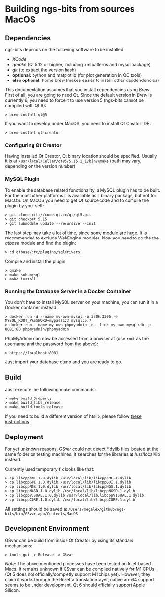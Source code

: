 # Building ngs-bits from sources MacOS

## Dependencies

ngs-bits depends on the following software to be installed

* _XCode_
* _qmake_ (Qt 5.12 or higher, including xmlpatterns and mysql package)
* _git_ (to extract the version hash)
* __optional:__ python and matplotlib (for plot generation in QC tools)
* __also optional:__ home brew (makes easier to install other depdendencies)

This documentation assumes that you install dependencies using _Brew_. First of all, you are going to need Qt. Since the default version in _Brew_ is currently 6, you need to force it to use version 5 (ngs-bits cannot be compiled with Qt 6):

	> brew install qt@5

If you want to develop under MacOS, you need to install Qt Creator IDE:

	> brew install qt-creator

### Configuring Qt Creator

Having installed Qt Creator, Qt binary location should be specified. Usually it is at `/usr/local/Cellar/qt@5/5.15.2_1/bin/qmake` (path may vary, depending on the version number)

### MySQL Plugin

To enable the database related functionality, a MySQL plugin has to be built. For the most other platforms it is avaliable as a binary package, but not for MacOS. On MacOS you need to
get Qt source code and to compile the plugin by your self:

	> git clone git://code.qt.io/qt/qt5.git
	> git checkout 5.15
	> git submodule update --recursive --init

The last step may take a lot of time, since some module are huge. It is recommended to exclude WebEngine modules. Now you need to go the the _qtbase_ module and find the plugin:

	> cd qtbase/src/plugins/sqldrivers

Compile and install the plugin:

	> qmake
	> make sub-mysql
	> make install

### Running the Database Server in a Docker Container

You don't have to install MySQL server on your machine, you can run it in a Docker container instead:

	> docker run -d --name my-own-mysql -p 3306:3306 -e MYSQL_ROOT_PASSWORD=mypass123 mysql:5.7
	> docker run --name my-own-phpmyadmin -d --link my-own-mysql:db -p 8081:80 phpmyadmin/phpmyadmin

PhpMyAdmin can now be accessed from a browser at (use `root` as the username and the password from the above):

	> https://localhost:8081

Just import your database dump and you are ready to go.

## Build

Just execute the following make commands:

    > make build_3rdparty
	> make build_libs_release
	> make build_tools_release

If you need to build a different version of htslib, please follow [these instructions](build_htslib.md#linux_mac)

## Deployment

For yet unknown reasons, GSvar could not detect *.dylib files located at the same folder on testing machines. It searches for the libraries at /usr/local/lib instead.

Currently used temporary fix looks like that:
 
	> cp libcppXML.1.0.dylib /usr/local/lib/libcppXML.1.dylib
	> cp libcppGUI.1.0.dylib /usr/local/lib/libcppGUI.1.dylib
	> cp libcppNGS.1.0.dylib /usr/local/lib/libcppNGS.1.dylib
	> cp libcppNGSD.1.0.dylib /usr/local/lib/libcppNGSD.1.dylib
	> cp libcppVISUAL.1.0.dylib /usr/local/lib/libcppVISUAL.1.dylib
	> cp libcppCORE.1.0.dylib /usr/local/lib/libcppCORE.1.dylib

All settings should be saved at `/Users/megalex/github/ngs-bits/bin/GSvar.app/Contents/MacOS`

## Development Environment

GSvar can be build from inside Qt Creator by using its standard mechanisms:

	> tools_gui -> Release -> GSvar

_Note:_ The above mentioned processes have been tested on Intel-based Macs. It remains unknown if GSvar can be compiled natively for M1 CPUs (Qt 5 does not officially/completly support M1 chips yet). However, they claim it works through the Rosetta translation layer, native arm64 support seems to be under development. Qt 6 should officially support Apple Silicon.

